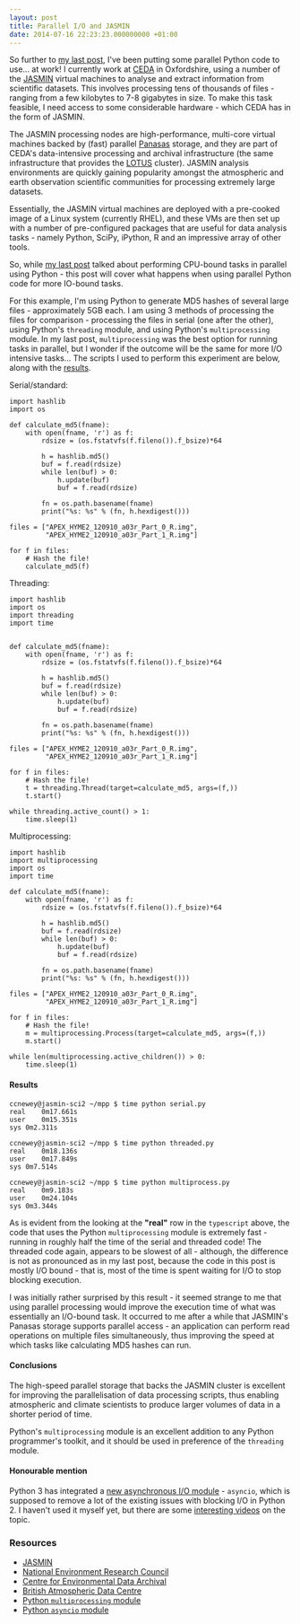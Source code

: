 ```yaml
---
layout: post
title: Parallel I/O and JASMIN
date: 2014-07-16 22:23:23.000000000 +01:00
---
```


So further to [my last post](http://blog.newey.me/parallel-processing-python/),
I've been putting some parallel Python code to use... at work! I currently work
at [CEDA](http://www.ceda.ac.uk) in Oxfordshire, using a number of the
[JASMIN](http://www.jasmin.ac.uk/) virtual machines to analyse and extract
information from scientific datasets. This involves processing tens of
thousands of files - ranging from a few kilobytes to 7-8 gigabytes in size. To
make this task feasible, I need access to some considerable hardware - which
CEDA has in the form of JASMIN.

<!-- more -->

The JASMIN processing nodes are high-performance, multi-core virtual machines
backed by (fast) parallel [Panasas](http://www.panasas.com/) storage, and they
are part of CEDA's data-intensive processing and archival infrastructure (the
same infrastructure that provides the
[LOTUS](http://proj.badc.rl.ac.uk/cedaservices/wiki/JASMIN/LOTUS) cluster).
JASMIN analysis environments are quickly gaining popularity amongst the
atmospheric and earth observation scientific communities for processing
extremely large datasets.

Essentially, the JASMIN virtual machines are deployed with a pre-cooked image
of a Linux system (currently RHEL), and these VMs are then set up with a number
of pre-configured packages that are useful for data analysis tasks - namely
Python, SciPy, iPython, R and an impressive array of other tools.

So, while [my last post](http://blog.newey.me/parallel-processing-python/)
talked about performing CPU-bound tasks in parallel using Python - this post
will cover what happens when using parallel Python code for more IO-bound
tasks.

For this example, I'm using Python to generate MD5 hashes of several large
files - approximately 5GB each. I am using 3 methods of processing the files
for comparison - processing the files in serial (one after the other), using
Python's `threading` module, and  using Python's `multiprocessing` module. In
my last post, `multiprocessing` was the best option for running tasks in
parallel, but I wonder if the outcome will be the same for more I/O intensive
tasks... The scripts I used to perform this experiment are below, along with
the [results](#results).

Serial/standard:
```language-python
import hashlib
import os

def calculate_md5(fname):
    with open(fname, 'r') as f:
        rdsize = (os.fstatvfs(f.fileno()).f_bsize)*64

        h = hashlib.md5()
        buf = f.read(rdsize)
        while len(buf) > 0:
            h.update(buf)
            buf = f.read(rdsize)

        fn = os.path.basename(fname)
        print("%s: %s" % (fn, h.hexdigest()))

files = ["APEX_HYME2_120910_a03r_Part_0_R.img",
		 "APEX_HYME2_120910_a03r_Part_1_R.img"]

for f in files:
	# Hash the file!
    calculate_md5(f)
```


Threading:
```language-python
import hashlib
import os
import threading
import time


def calculate_md5(fname):
    with open(fname, 'r') as f:
        rdsize = (os.fstatvfs(f.fileno()).f_bsize)*64

        h = hashlib.md5()
        buf = f.read(rdsize)
        while len(buf) > 0:
            h.update(buf)
            buf = f.read(rdsize)

        fn = os.path.basename(fname)
        print("%s: %s" % (fn, h.hexdigest()))

files = ["APEX_HYME2_120910_a03r_Part_0_R.img",
		 "APEX_HYME2_120910_a03r_Part_1_R.img"]

for f in files:
    # Hash the file!
    t = threading.Thread(target=calculate_md5, args=(f,))
    t.start()

while threading.active_count() > 1:
    time.sleep(1)
```

Multiprocessing:
```language-python
import hashlib
import multiprocessing
import os
import time

def calculate_md5(fname):
    with open(fname, 'r') as f:
        rdsize = (os.fstatvfs(f.fileno()).f_bsize)*64

        h = hashlib.md5()
        buf = f.read(rdsize)
        while len(buf) > 0:
            h.update(buf)
            buf = f.read(rdsize)

        fn = os.path.basename(fname)
        print("%s: %s" % (fn, h.hexdigest()))

files = ["APEX_HYME2_120910_a03r_Part_0_R.img",
		 "APEX_HYME2_120910_a03r_Part_1_R.img"]

for f in files:
    # Hash the file!
    m = multiprocessing.Process(target=calculate_md5, args=(f,))
    m.start()

while len(multiprocessing.active_children()) > 0:
    time.sleep(1)
```

<a name="results"></a>

#### Results

```language-bash
ccnewey@jasmin-sci2 ~/mpp $ time python serial.py
real	0m17.661s
user	0m15.351s
sys	0m2.311s

ccnewey@jasmin-sci2 ~/mpp $ time python threaded.py
real	0m18.136s
user	0m17.849s
sys	0m7.514s

ccnewey@jasmin-sci2 ~/mpp $ time python multiprocess.py
real	0m9.183s
user	0m24.104s
sys	0m3.344s
```

As is evident from the looking at the **"real"** row in the `typescript` above,
the code that uses the Python `multiprocessing` module is extremely fast -
running in roughly half the time of the serial and threaded code! The threaded
code again, appears to be slowest of all - although, the difference is not as
pronounced as in my last post, because the code in this post is mostly I/O
bound - that is, most of the time is spent waiting for I/O to stop blocking
execution.

I was initially rather surprised by this result - it seemed strange to me that
using parallel processing would improve the execution time of what was
essentially an I/O-bound task. It occurred to me after a while that JASMIN's
Panasas storage supports parallel access - an application can perform read
operations on multiple files simultaneously, thus improving the speed at which
tasks like calculating MD5 hashes can run.

#### Conclusions

The high-speed parallel storage that backs the JASMIN cluster is excellent for
improving the parallelisation of data processing scripts, thus enabling
atmospheric and climate scientists to produce larger volumes of data in a
shorter period of time.

Python's `multiprocessing` module is an excellent addition to any Python
programmer's toolkit, and it should be used in preference of the `threading`
module.

#### Honourable mention

Python 3 has integrated a [new asynchronous I/O
module](https://docs.python.org/3/library/asyncio.html) - `asyncio`, which is
supposed to remove a lot of the existing issues with blocking I/O in Python 2.
I haven't used it myself yet, but there are some [interesting
videos](http://www.youtube.com/watch?v=1coLC-MUCJc) on the topic.

### Resources
* [JASMIN](http://www.jasmin.ac.uk/)
* [National Environment Research Council](http://www.nerc.ac.uk/)
* [Centre for Environmental Data Archival](http://www.ceda.ac.uk/)
* [British Atmospheric Data Centre](http://www.badc.ac.uk/)
* [Python `multiprocessing` module](https://docs.python.org/2/library/multiprocessing.html)
* [Python `asyncio` module](https://docs.python.org/3/library/asyncio.html)
